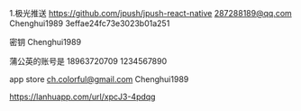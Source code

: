 1.极光推送
https://github.com/jpush/jpush-react-native
287288189@qq.com
Chenghui1989
3effae24fc73e3023b01a251

密钥
Chenghui1989

蒲公英的账号是 18963720709  1234567890

app store
ch.colorful@gmail.com 
Chenghui1989


https://lanhuapp.com/url/xpcJ3-4pdqg